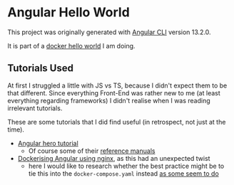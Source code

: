 # Angular Hello World

This project was originally generated with [Angular CLI](https://github.com/angular/angular-cli) version 13.2.0.

It is part of a [docker hello world](https://github.com/SonkeWohler/docker_yaml) I am doing.

## Tutorials Used

At first I struggled a little with JS vs TS, because I didn't expect them to be
that different.  Since everything Front-End was rather new to me (at least
everything regarding frameworks) I didn't realise when I was reading irrelevant
tutorials.

These are some tutorials that I did find useful (in retrospect, not just at the
time).

* [Angular hero tutorial](https://angular.io/tutorial)
    - Of course some of their [reference manuals](https://angular.io/guide/observables)
* [Dockerising Angular using nginx](https://malcoded.com/posts/angular-docker/), as this had an unexpected twist
    - here I would like to research whether the best practice might be to tie
      this into the `docker-compose.yaml` instead [as some seem to
      do](https://markfknight.dev/posts/angular-in-docker/)
